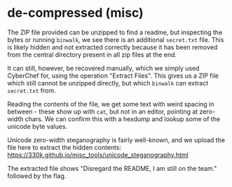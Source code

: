 # de-compressed (misc)

The ZIP file provided can be unzipped to find a readme, but inspecting the bytes or running `binwalk`, we see there is an additional `secret.txt` file.
This is likely hidden and not extracted correctly because it has been removed from the central directory present in all zip files at the end.

It can still, however, be recovered manually, which we simply used CyberChef for, using the operation "Extract Files".
This gives us a ZIP file which still cannot be unzipped directly, but which `binwalk` can extract `secret.txt` from.

Reading the contents of the file, we get some text with weird spacing in between - these show up with `cat`, but not in an editor, pointing at zero-width chars. We can confirm this with a hexdump and lookup some of the unicode byte values.

Unicode zero-width steganography is fairly well-known, and we upload the file here to extract the hidden contents:
https://330k.github.io/misc_tools/unicode_steganography.html

The extracted file shows "Disregard the README, I am still on the team." followed by the flag.
